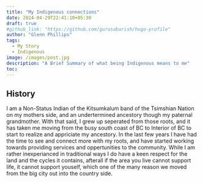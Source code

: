 ```yaml
---
title: "My Indigenous connections"
date: 2024-04-29T22:41:10+05:30
draft: true
#github_link: "https://github.com/gurusabarish/hugo-profile"
author: "Glenn Phillips"
tags:
  - My Story
  - Indigenous
image: /images/post.jpg
description: "A Brief Summary of what being Indigenous means to me"
toc: 
---
```


## History

I am a Non-Status Indian of the Kitsumkalum band of the Tsimshian Nation on my mothers side, and an undertermined ancestory though my paternal grandmother. With that said, I grew up seperated from those roots, and it has taken me moving from the busy south coast of BC to Interior of BC to start to realize and appriciate my ancestory. In the last few years I have had the time to see and connect more with my roots, and have started working towards providing services and oppertunities to the community.  While I am rather inexperianced in traditional ways I do have a keen respect for the land and the cycles it contains, afterall if the area you live cannot support life, it cannot support youself, which one of the many reason we moved from the big city out into the country side.